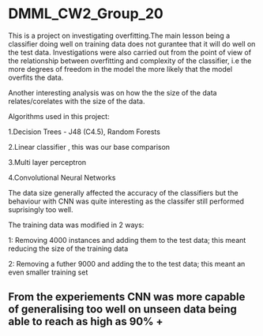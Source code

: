 # DMML_CW2_Group_20

This is a project on investigating overfitting.The main lesson being a classifier doing well on training data does not gurantee that it will do well on the test data.
Investigations were also carried out from the point of view of the relationship between overfitting and complexity of the classifier, i.e the more degrees of freedom in the model the more likely that the model overfits the data.

Another interesting analysis was on how the the size of the data relates/corelates with the size of the data.


Algorithms used in this project:

1.Decision Trees - J48 (C4.5), Random Forests 

2.Linear classifier   , this was our base comparison

3.Multi layer perceptron

4.Convolutional Neural Networks

The data size generally affected the accuracy of the classifiers but the behaviour with CNN was quite interesting as the classifer still performed suprisingly too well.

The training data was modified in 2 ways:

1: Removing 4000 instances and adding them to the test data; this meant reducing the size of the training data

2: Removing a futher 9000 and adding the to the test data; this meant an even smaller training set



From the experiements CNN was more capable of generalising too well on unseen data being able to reach as high as 90% +
-------------
